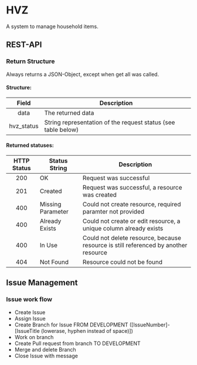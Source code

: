# HVZ

A system to manage household items.

## REST-API

### Return Structure

Always returns a JSON-Object, except when get all was called.

#### Structure:

|    Field   |                          Description                          |
|:----------:|---------------------------------------------------------------|
|    data    | The returned data                                             |
| hvz_status | String representation of the request status (see table below) |

#### Returned statuses:

| HTTP Status | Status String     |                                     Description                                     |
|:-----------:|-------------------|-------------------------------------------------------------------------------------|
|     200     | OK                | Request was successful                                                              |
|     201     | Created           | Request was successful, a resource was created                                      |
|     400     | Missing Parameter | Could not create resource, required paramter not provided                           |
|     400     | Already Exists    | Could not create or edit resource, a unique column already exists                   |
|     400     | In Use            | Could not delete resource, because resource is still referenced by another resource |
|     404     | Not Found         | Resource could not be found                                                         |

## Issue Management

### Issue work flow

- Create Issue
- Assign Issue
- Create Branch for Issue FROM DEVELOPMENT ([IssueNumber]-[IssueTitle (lowerase, hyphen instead of space)])
- Work on branch
- Create Pull request from branch TO DEVELOPMENT
- Merge and delete Branch
- Close Issue with message
